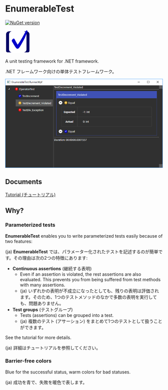 # EnumerableTest
[![NuGet version](https://badge.fury.io/nu/EnumerableTest.Core.svg)](https://badge.fury.io/nu/EnumerableTest.Core)

![Small icon](documents/images/icon-small.png)

A unit testing framework for .NET framework.

.NET フレームワーク向けの単体テストフレームワーク。

![A screen shot of EnumerableTest.Runner.Wpf](documents/images/EnumerableTest.Runner.Wpf.Screenshot.png)

## Documents
[Tutorial (チュートリアル)](https://vain0.github.io/EnumerableTest/articles/tutorials/walk-around.html)

## Why?
### Parameterized tests
**EnumerableTest** enables you to write parameterized tests easily because of two features:

(ja) **EnumerableTest** では、パラメーター化されたテストを記述するのが簡単です。その理由は次の2つの特徴にあります:

- **Continuous assertions** (継続する表明)
    - Even if an assertion is violated, the rest assertions are also evaluated. This prevents you from being suffered from test methods with many assertions.
    - (ja) いずれかの表明が不成立になったとしても、残りの表明は評価されます。そのため、1つのテストメソッドのなかで多数の表明を実行しても、問題ありません。
- **Test groups** (テストグループ)
    - Tests (assertions) can be grouped into a test.
    - (ja) 複数のテスト (アサーション) をまとめて1つのテストとして扱うことができます。

See the tutorial for more details.

(ja) 詳細はチュートリアルを参照してください。

### Barrier-free colors
Blue for the successful status, warm colors for bad statuses.

(ja) 成功を青で、失敗を暖色で表します。
